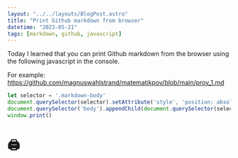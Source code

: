 ```yaml
---
layout: "../../layouts/BlogPost.astro"
title: "Print Github markdown from browser"
datetime: "2023-05-21"
tags: [markdown, github, javascript]
---
```


Today I learned that you can print Github markdown from the browser using the following javascript in the console.

For example:
https://github.com/magnuswahlstrand/matematikpov/blob/main/prov_1.md

```javascript
let selector = '.markdown-body'
document.querySelector(selector).setAttribute('style', 'position: absolute; top: 0; left: 0; bottom: 0; z-index: 100; margin: 0; min-width: 100%; padding: 20px 100px; background-color: white')
document.querySelector('body').appendChild(document.querySelector(selector))
window.print()
```

# 🖨